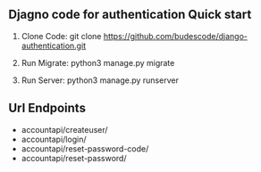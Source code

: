 <!-- # django-rest-allauth -->
Djagno code for authentication
Quick start
-----------
1. Clone  Code:
    git clone https://github.com/budescode/django-authentication.git

2. Run Migrate:
    python3 manage.py migrate

3. Run Server:
    python3 manage.py runserver


## Url Endpoints

* accountapi/createuser/
* accountapi/login/
* accountapi/reset-password-code/
* accountapi/reset-password/



